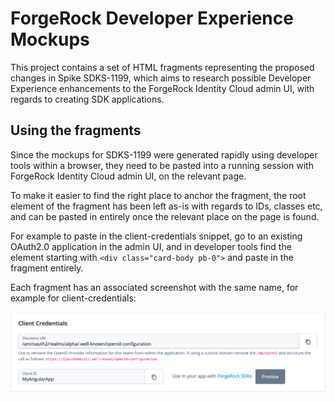 # ForgeRock Developer Experience Mockups

This project contains a set of HTML fragments representing the proposed changes in Spike SDKS-1199, which aims to research possible Developer Experience enhancements to the ForgeRock Identity Cloud admin UI, with regards to creating SDK applications.

## Using the fragments

Since the mockups for SDKS-1199 were generated rapidly using developer tools within a browser, they need to be pasted into a running session with ForgeRock Identity Cloud admin UI, on the relevant page.

To make it easier to find the right place to anchor the fragment, the root element of the fragment has been left as-is with regards to IDs, classes etc, and can be pasted in entirely once the relevant place on the page is found.

For example to paste in the client-credentials snippet, go to an existing OAuth2.0 application in the admin UI, and in developer tools find the element starting with ```<div class="card-body pb-0">``` and paste in the fragment entirely.

Each fragment has an associated screenshot with the same name, for example for client-credentials:

![image](./images/client-credentials.png)